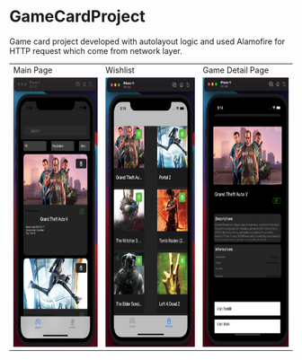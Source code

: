 # GameCardProject
Game card project developed with autolayout logic and used Alamofire for HTTP request which come from network layer. 
<table>
  <tr>
    <td>Main Page</td>
     <td>Wishlist</td>
     <td>Game Detail Page</td>
  </tr>
  <tr>
    <td><img src="GameCardProjectScreenshots/MainPage.png" width=270 height=480></td>
    <td><img src="GameCardProjectScreenshots/Wishlist.png" width=270 height=480></td>
    <td><img src="GameCardProjectScreenshots/GameDetail.png" width=270 height=480></td>
  </tr>
 </table>


